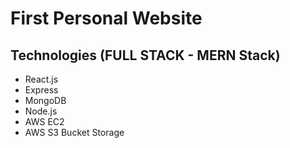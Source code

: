 # First Personal Website

## Technologies (FULL STACK - MERN Stack)
- React.js
- Express
- MongoDB
- Node.js
- AWS EC2
- AWS S3 Bucket Storage
